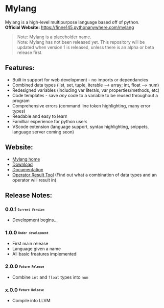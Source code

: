 # Mylang

Mylang is a high-level multipurpose language based off of python.\
**Official Website:** https://finne145.pythonanywhere.com/mylang

> Note: Mylang is a placeholder name.\
> Note: Mylang has not been released yet. This repository will be updated when version 1 is released, unless there is an alpha or beta release first.

## Features:

* Built in support for web development - no imports or dependancies
* Combined data types (list, set, tuple, iterable --> array; int, float --> num)
* Redesigned variables (including var literals, var properties/methods, etc)
* Code templates - save _any_ code to a variable to be reused throughout a program
* Comprehensive errors (command line token highlighting, many error types)
* Readable and easy to learn
* Familliar experience for python users
* VScode extension (language support, syntax highlighting, snippets, language server coming soon)

## Website:

* [Mylang home](https://finne145.pythonanywhere.com/mylang)
* [Download](https://finne145.pythonanywhere.com/mylang/download)
* [Documentation](https://finne145.pythonanywhere.com/mylang/docs)
* [Operator Result Tool](https://finne145.pythonanywhere.com/mylang/docs/operators#resulttool) (Find out what a combination of data types and an operator will result in)

## Release Notes:

### 0.0.1 <sub><sup>`Current Version`</sup></sub>
* Development begins...

### 1.0.0 <sub><sup>`Under development`</sup></sub>
* First main release
* Language given a name
* All basic freatures implemented

### 2.0.0 <sub><sup>`Future Release`</sup></sub>
* Combine `int` and `float` types into `num`

### x.0.0 <sub><sup>`Future Release`</sup></sub>
* Compile into LLVM
